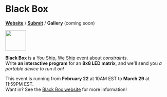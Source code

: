 # Black Box

**[Website](https://blackbox.hackclub.com)** / **[Submit](https://forms.hackclub.com/t/p5KXk1YQT3us)** / **Gallery** (coming soon)

<img src="https://github.com/hackclub/black-box/raw/main/favicon.svg" width="64" />

**Black Box** is a [You Ship, We Ship](https://ysws.hackclub.com) event about *constraints*.\
Write **an interactive program** for an **8x8 LED matrix**, and we'll send you *a portable device to run it on!*

This event is running from **February 22** at 10AM EST to **March 29** at 11:59PM EST.\
Want in? See the [Black Box website](https://blackbox.hackclub.com) for more information!